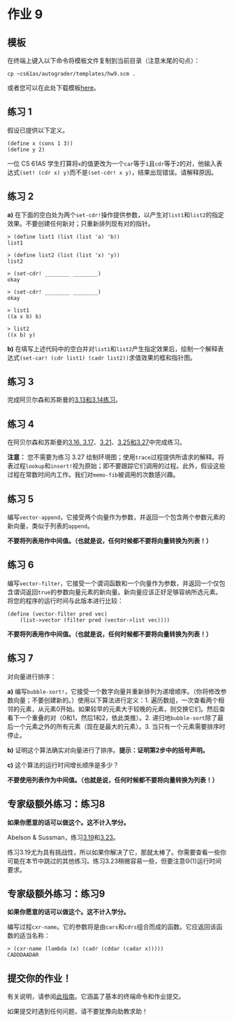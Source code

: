 # 作业 9

## 模板

在终端上键入以下命令将模板文件复制到当前目录（注意末尾的句点）：

```
cp ~cs61as/autograder/templates/hw9.scm . 
```

或者您可以在此处下载模板[here](http://inst.eecs.berkeley.edu/~cs61as/templates/hw9.scm)。

## 练习 1

假设已提供以下定义。

```
(define x (cons 1 3))
(define y 2) 
```

一位 CS 61AS 学生打算将`x`的值更改为一个`car`等于`1`且`cdr`等于`2`的对，他输入表达式`(set! (cdr x) y)`而不是`(set-cdr! x y)`，结果出现错误。请解释原因。

## 练习 2

**a)** 在下面的空白处为两个`set-cdr!`操作提供参数，以产生对`list1`和`list2`的指定效果。不要创建任何新对；只重新排列现有对的指针。

```
> (define list1 (list (list 'a) 'b))
list1 

> (define list2 (list (list 'x) 'y))
list2 

> (set-cdr! ________ ________)
okay 

> (set-cdr! ________ ________)
okay 

> list1
((a x b) b) 

> list2
((x b) y) 
```

**b)** 在填写上述代码中的空白并对`list1`和`list2`产生指定效果后，绘制一个解释表达式`(set-car! (cdr list1) (cadr list2))`求值效果的框和指针图。

## 练习 3

完成阿贝尔森和苏斯曼的[3.13和3.14练习](http://mitpress.mit.edu/sicp/full-text/book/book-Z-H-22.html#%_thm_3.13)。

## 练习 4

在阿贝尔森和苏斯曼的[3.16, 3.17](http://mitpress.mit.edu/sicp/full-text/book/book-Z-H-22.html#%_thm_3.16)、[3.21](http://mitpress.mit.edu/sicp/full-text/book/book-Z-H-22.html#%_thm_3.21)、[3.25和3.27](http://mitpress.mit.edu/sicp/full-text/book/book-Z-H-22.html#%_thm_3.25)中完成练习。

**注意：** 您不需要为练习 3.27 绘制环境图；使用`trace`过程提供所请求的解释。将表过程`lookup`和`insert!`视为原始；即不要跟踪它们调用的过程。此外，假设这些过程在常数时间内工作。我们对`memo-fib`被调用的次数感兴趣。

## 练习 5

编写`vector-append`，它接受两个向量作为参数，并返回一个包含两个参数元素的新向量，类似于列表的`append`。

**不要将列表用作中间值。（也就是说，任何时候都不要将向量转换为列表！）**

## 练习 6

编写`vector-filter`，它接受一个谓词函数和一个向量作为参数，并返回一个仅包含谓词返回`true`的参数向量元素的新向量。新向量应该正好足够容纳所选元素。将您的程序的运行时间与此版本进行比较：

```
(define (vector-filter pred vec)
    (list->vector (filter pred (vector->list vec)))) 
```

**不要将列表用作中间值。（也就是说，任何时候都不要将向量转换为列表！）**

## 练习 7

对向量进行排序：

**a)** 编写`bubble-sort!`，它接受一个数字向量并重新排列为递增顺序。（你将修改参数向量；不要创建新的。）使用以下算法进行定义：1\. 遍历数组，一次查看两个相邻的元素，从元素0开始。如果较早的元素大于较晚的元素，则交换它们。然后查看下一个重叠的对（0和1，然后1和2，依此类推）。2\. 递归地`bubble-sort`除了最后一个元素之外的所有元素（现在是最大的元素）。3\. 当只有一个元素需要排序时停止。

**b)** 证明这个算法确实对向量进行了排序。**提示：证明第2步中的括号声明。**

**c)** 这个算法的运行时间增长顺序是多少？

**不要使用列表作为中间值。（也就是说，任何时候都不要将向量转换为列表！）**

## 专家级额外练习：练习8

**如果你愿意的话可以做这个。这不计入学分。**

Abelson & Sussman，练习[3.19](http://mitpress.mit.edu/sicp/full-text/book/book-Z-H-22.html#%_thm_3.19)和[3.23](http://mitpress.mit.edu/sicp/full-text/book/book-Z-H-22.html#%_thm_3.23)。

练习3.19尤为具有挑战性，所以如果你解决了它，那就太棒了。你需要查看一些你可能在本节中跳过的其他练习。练习3.23稍微容易一些，但要注意Θ(1)运行时间要求。

## 专家级额外练习：练习9

**如果你愿意的话可以做这个。这不计入学分。**

编写过程`cxr-name`。它的参数将是由`cars`和`cdrs`组合而成的函数。它应返回该函数的适当名称：

```
> (cxr-name (lambda (x) (cadr (cddar (cadar x)))))
CADDDAADAR 
```

## 提交你的作业！

有关说明，请参阅[此指南](../submit.html)。它涵盖了基本的终端命令和作业提交。

如果提交时遇到任何问题，请不要犹豫向助教求助！
